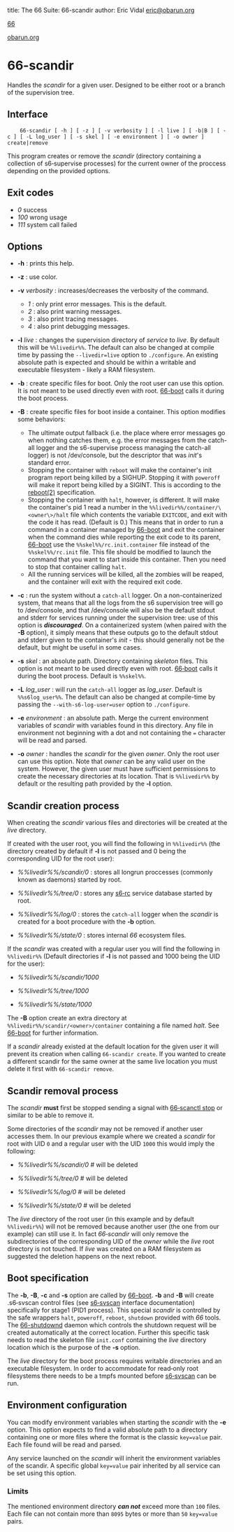 title: The 66 Suite: 66-scandir
author: Eric Vidal <eric@obarun.org>

[66](index.html)

[obarun.org](https://web.obarun.org)

# 66-scandir

Handles the *scandir* for a given user. Designed to be either root or a branch of the supervision tree.

## Interface

```
    66-scandir [ -h ] [ -z ] [ -v verbosity ] [ -l live ] [ -b|B ] [ -c ] [ -L log_user ] [ -s skel ] [ -e environment ] [ -o owner ] create|remove
```

This program creates or remove the *scandir* (directory containing a collection of s6‑supervise processes) for the current owner of the proccess depending on the provided options.

## Exit codes

- *0* success
- *100* wrong usage
- *111* system call failed

## Options

- **-h** : prints this help.

- **-z** : use color.

- **-v** *verbosity* : increases/decreases the verbosity of the command.
    * *1* : only print error messages. This is the default.
    * *2* : also print warning messages.
    * *3* : also print tracing messages.
    * *4* : also print debugging messages.

- **-l** *live* : changes the supervision directory of *service* to *live*. By default this will be `%%livedir%%`. The default can also be changed at compile time by passing the `--livedir=live` option to `./configure`. An existing absolute path is expected and should be within a writable and executable filesystem - likely a RAM filesystem.

- **-b** : create specific files for boot. Only the root user can use this option. It is not meant to be used directly even with root. [66-boot](66‑boot.html) calls it during the boot process.

- **-B** : create specific files for boot inside a container. This option modifies some behaviors:
    * The ultimate output fallback (i.e. the place where error messages go when nothing catches them, e.g. the error messages from the catch-all logger and the s6-supervise process managing the catch-all logger) is not /dev/console, but the descriptor that was *init*'s standard error.
    * Stopping the container with `reboot` will make the container's init program report being killed by a SIGHUP. Stopping it with `poweroff` will make it report being killed by a SIGINT. This is according to the [reboot(2)](http://man7.org/linux/man-pages/man2/reboot.2.html) specification.
    * Stopping the container with `halt`, however, is different. It will make the container's pid 1 read a number in the `%%livedir%%/container/\<owner\>/halt` file which contents the variable `EXITCODE`, and exit with the code it has read. (Default is 0.) This means that in order to run a command in a container managed by [66-boot](66-boot.html) and exit the container when the command dies while reporting the exit code to its parent, [66-boot](66-boot.html) use the `%%skel%%/rc.init.container` file instead of the `%%skel%%/rc.init` file. This file should be modified to launch the command that you want to start inside this container. Then you need to stop that container calling `halt`.
    * All the running services will be killed, all the zombies will be reaped, and the container will exit with the required exit code.

- **-c** : run the system without a `catch-all` logger. On a non-containerized system, that means that all the logs from the s6 supervision tree will go to /dev/console, and that /dev/console will also be the default stdout and stderr for services running under the supervision tree: use of this option is ***discouraged***. On a containerized system (when paired with the **-B** option), it simply means that these outputs go to the default stdout and stderr given to the container's *init* - this should generally not be the default, but might be useful in some cases.

- **-s** *skel* : an absolute path. Directory containing *skeleton* files. This option is not meant to be used directly even with root. [66‑boot](66-boot.html) calls it during the boot process. Default is `%%skel%%`.

- **-L** *log_user* : will run the `catch-all` logger as *log_user*. Default is `%%s6log_user%%`. The default can also be changed at compile-time by passing the `‑‑with‑s6‑log‑user=user` option to `./configure`.

- **-e** *environment* : an absolute path. Merge the current environment variables of *scandir* with variables found in this directory. Any file in environment not beginning with a dot and not containing the `=` character will be read and parsed.

- **-o** *owner* : handles the *scandir* for the given *owner*. Only the root user can use this option. Note that *owner* can be any valid user on the system. However, the given user must have sufficient permissions to create the necessary directories at its location. That is `%%livedir%%` by default or the resulting path provided by the **‑l** option.

## Scandir creation process

When creating the *scandir* various files and directories will be created at the *live* directory.

If created with the user root, you will find the following in `%%livedir%%` (the directory created by default if **‑l** is not passed and 0 being the corresponding UID for the root user):

- *%%livedir%%/scandir/0* : stores all longrun proccesses (commonly known as daemons) started by root.

- *%%livedir%%/tree/0* : stores any [s6‑rc](https://skarnet.org/software/s6-rc) service database started by root.

- *%%livedir%%/log/0* : stores the `catch-all` logger when the *scandir* is created for a boot procedure with the **‑b** option.

- *%%livedir%%/state/0* : stores internal *66* ecosystem files.

If the *scandir* was created with a regular user you will find the following in `%%livedir%%`
(Default directories if **‑l** is not passed and 1000 being the UID for the user):

- *%%livedir%%/scandir/1000*

- *%%livedir%%/tree/1000*

- *%%livedir%%/state/1000*

The **-B** option create an extra directory at `%%livedir%%/scandir/<owner>/container` containing a file named *halt*. See [66-boot](boot.html) for further information.

If a *scandir* already existed at the default location for the given user it will prevent its creation when calling `66‑scandir create`. If you wanted to create a different scandir for the same owner at the same live location you must delete it first with `66-scandir remove`.

## Scandir removal process

The *scandir* **must** first be stopped sending a signal with [66‑scanctl stop](66-scanctl.html) or similar to be able to remove it.

Some directories of the *scandir* may not be removed if another user accesses them. In our previous example where we created a *scandir* for root with UID `0` and a regular user with the UID `1000` this would imply the following:

- *%%livedir%%/scandir/0* # will be deleted

- *%%livedir%%/tree/0*    # will be deleted

- *%%livedir%%/log/0*     # will be deleted

- *%%livedir%%/state/0*   # will be deleted

The *live* directory of the root user (in this example and by default `%%livedir%%`) will not be removed because another user (the one from our example) can still use it. In fact *66‑scandir* will only remove the subdirectories of the corresponding UID of the *owner* while the *live* root directory is not touched. If *live* was created on a RAM filesystem as suggested the deletion happens on the next reboot.

## Boot specification

The **-b**, **-B**, **-c** and **-s** option are called by [66-boot](66-boot.html). **‑b** and **-B** will create .s6‑svscan control files (see [s6‑svscan](https://skarnet.org/software/s6/s6-svscan.html) interface documentation) specifically for stage1 (PID1 process). This special *scandir* is controlled by the safe wrappers `halt`, `poweroff`, `reboot`, `shutdown` provided with *66* tools. The [66-shutdownd](66‑shutdownd.html) daemon which controls the shutdown request will be created automatically at the correct location. Further this specific task needs to read the skeleton file `init.conf` containing the *live* directory location which is the purpose of the **‑s** option.

The *live* directory for the boot process requires writable directories and an executable filesystem. In order to accommodate for read‑only root filesystems there needs to be a tmpfs mounted before [s6‑svscan](https://skarnet.org/software/s6/s6-svscan.html) can be run.

## Environment configuration

You can modify environment variables when starting the *scandir* with the **‑e** option. This option expects to find a valid absolute path to a directory containing one or more files where the format is the classic `key=value` pair. Each file found will be read and parsed.

Any service launched on the *scandir* will inherit the environment variables of the scandir. A specific global `key=value` pair inherited by all service can be set using this option.

### Limits

The mentioned environment directory ***can not*** exceed more than `100` files. Each file can not contain more than `8095` bytes or more than `50` `key=value` pairs.
